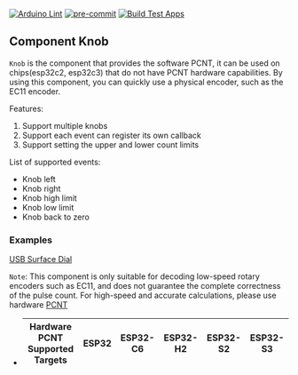 [![Arduino Lint](https://github.com/esp-arduino-libs/ESP32_Knob/actions/workflows/arduino_lint.yml/badge.svg)](https://github.com/esp-arduino-libs/ESP32_Knob/actions/workflows/arduino_lint.yml) [![pre-commit](https://github.com/esp-arduino-libs/ESP32_Knob/actions/workflows/pre-commit.yml/badge.svg)](https://github.com/esp-arduino-libs/ESP32_Knob/actions/workflows/pre-commit.yml) [![Build Test Apps](https://github.com/esp-arduino-libs/ESP32_Knob/actions/workflows/build_test.yml/badge.svg)](https://github.com/esp-arduino-libs/ESP32_Knob/actions/workflows/build_test.yml)


## Component Knob

`Knob` is the component that provides the software PCNT, it can be used on chips(esp32c2, esp32c3) that do not have PCNT hardware capabilities. By using this component, you can quickly use a physical encoder, such as the EC11 encoder.

Features:

1. Support multiple knobs
2. Support each event can register its own callback
3. Support setting the upper and lower count limits

List of supported events:

 * Knob left
 * Knob right
 * Knob high limit
 * Knob low limit
 * Knob back to zero

### Examples

[USB Surface Dial](https://github.com/espressif/esp-iot-solution/tree/master/examples/usb/device/usb_surface_dial)


`Note`: This component is only suitable for decoding low-speed rotary encoders such as EC11, and does not guarantee the complete correctness of the pulse count. For high-speed and accurate calculations, please use hardware [PCNT](https://docs.espressif.com/projects/esp-idf/zh_CN/latest/esp32/api-reference/peripherals/pcnt.html?highlight=pcnt)

* | Hardware PCNT Supported Targets | ESP32 | ESP32-C6 | ESP32-H2 | ESP32-S2 | ESP32-S3 |
  | ------------------------------- | ----- | -------- | -------- | -------- | -------- |